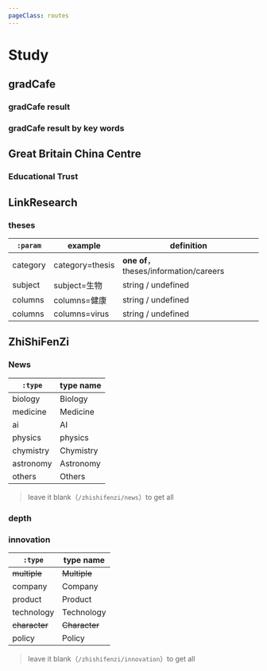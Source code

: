 ```yaml
---
pageClass: routes
---
```


# Study

## gradCafe

### gradCafe result

<RouteEn author="liecn" example="/gradcafe/result" path="/gradcafe/result" />

### gradCafe result by key words

<RouteEn author="liecn" example="/gradcafe/result/computer" path="/gradcafe/result/:type" :paramsDesc="['Keyword']"/>

## Great Britain China Centre

### Educational Trust

<RouteEn author="HenryQW" example="/gbcc/trust" path="/gbcc/trust" />

## LinkResearch

### theses

<Route author="yech1990" example="/linkresearcher/category=theses&subject=生物" path="/linkresearcher/theses/:param" :paramsDesc="['key=value，eg. subject=生物']"/>

| `:param` | example         | definition                             |
| -------- | --------------- | -------------------------------------- |
| category | category=thesis | **one of**，theses/information/careers |
| subject  | subject=生物    | string / undefined                     |
| columns  | columns=健康    | string / undefined                     |
| columns  | columns=virus   | string / undefined                     |

## ZhiShiFenZi

### News

<RouteEn author="yech1990" example="/zhishifenzi/news/ai" path="/zhishifenzi/news/:type" :paramsDesc="['type，eg. ai']"/>

| `:type`   | type name |
| --------- | --------- |
| biology   | Biology   |
| medicine  | Medicine  |
| ai        | AI        |
| physics   | physics   |
| chymistry | Chymistry |
| astronomy | Astronomy |
| others    | Others    |

> leave it blank（`/zhishifenzi/news`）to get all

### depth

<RouteEn author="yech1990" example="/zhishifenzi/depth" path="/zhishifenzi/depth" />

### innovation

<Route author="yech1990" example="/zhishifenzi/innovation/company" path="/zhishifenzi/innovation/:type" :paramsDesc="['type，eg. company']"/>

| `:type`       | type name     |
| ------------- | ------------- |
| ~~multiple~~  | ~~Multiple~~  |
| company       | Company       |
| product       | Product       |
| technology    | Technology    |
| ~~character~~ | ~~Character~~ |
| policy        | Policy        |

> leave it blank（`/zhishifenzi/innovation`）to get all
